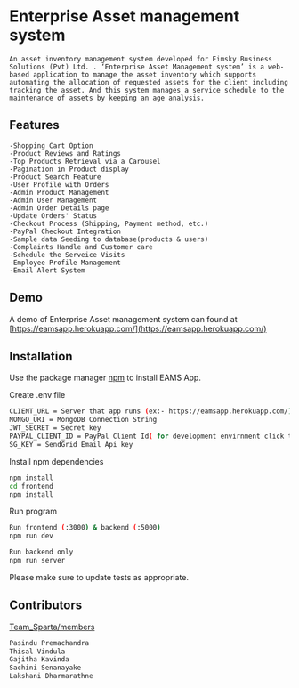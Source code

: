 # Enterprise Asset management system

```An asset inventory management system developed for Eimsky Business Solutions (Pvt) Ltd. . ‘Enterprise Asset Management system’ is a web-based application to manage the asset inventory which supports automating the allocation of requested assets for the client including tracking the asset. And this system manages a service schedule to the maintenance of assets by keeping an age analysis.```


## Features
```
-Shopping Cart Option
-Product Reviews and Ratings
-Top Products Retrieval via a Carousel
-Pagination in Product display
-Product Search Feature
-User Profile with Orders
-Admin Product Management
-Admin User Management
-Admin Order Details page
-Update Orders' Status
-Checkout Process (Shipping, Payment method, etc.)
-PayPal Checkout Integration
-Sample data Seeding to database(products & users)
-Complaints Handle and Customer care
-Schedule the Serveice Visits
-Employee Profile Management
-Email Alert System
```
## Demo
A demo of Enterprise Asset management system can found at [https://eamsapp.herokuapp.com/](https://eamsapp.herokuapp.com/)

## Installation

Use the package manager [npm](https://www.npmjs.com) to install EAMS App.

Create .env file
```bash
CLIENT_URL = Server that app runs (ex:- https://eamsapp.herokuapp.com/)
MONGO_URI = MongoDB Connection String
JWT_SECRET = Secret key
PAYPAL_CLIENT_ID = PayPal Client Id( for development envirnment click the sandbox tab)
SG_KEY = SendGrid Email Api key
```
Install npm dependencies
```bash
npm install
cd frontend
npm install
```
Run program
```bash
Run frontend (:3000) & backend (:5000)
npm run dev

Run backend only
npm run server
```

Please make sure to update tests as appropriate.

## Contributors
[Team_Sparta/members](https://github.com/orgs/TeamSpartaFIT18/teams/team_sparta/members)
```bash
Pasindu Premachandra
Thisal Vindula
Gajitha Kavinda
Sachini Senanayake
Lakshani Dharmarathne
```
